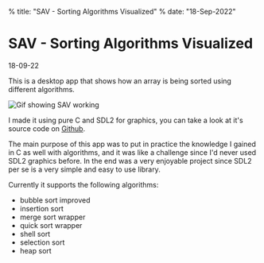 % title: "SAV - Sorting Algorithms Visualized"
% date: "18-Sep-2022"

# SAV - Sorting Algorithms Visualized

18-09-22

This is a desktop app that shows how an array is being sorted using different algorithms.

![](sav.gif "Gif showing SAV working")

I made it using pure C and SDL2 for graphics, you can take a look at it's source code on [Github](https://github.com/mjkloeckner/sav).

The main purpose of this app was to put in practice the knowledge I gained in C as well with algorithms, and it was like a challenge since I'd never used SDL2 graphics before. In the end was a very enjoyable project since SDL2 per se is a very simple and easy to use library.


Currently it supports the following algorithms:

* bubble sort improved
* insertion sort
* merge sort wrapper
* quick sort wrapper
* shell sort
* selection sort
* heap sort
